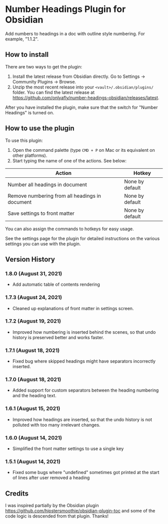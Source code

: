 # Number Headings Plugin for Obsidian

Add numbers to headings in a doc with outline style numbering. For example, "1.1.2".

## How to install

There are two ways to get the plugin:

1. Install the latest release from Obsidian directly. Go to Settings -> Community Plugins -> Browse.
2. Unzip the most recent release into your `<vault>/.obsidian/plugins/` folder. You can find the latest release at <https://github.com/onlyafly/number-headings-obsidian/releases/latest>.

After you have installed the plugin, make sure that the switch for "Number Headings" is turned on.

## How to use the plugin

To use this plugin:

1. Open the command palette (type `CMD + P` on Mac or its equivalent on other platforms).
2. Start typing the name of one of the actions. See below:

| Action                                          | Hotkey          |
| ----------------------------------------------- | --------------- |
| Number all headings in document                 | None by default |
| Remove numbering from all headings in document  | None by default |
| Save settings to front matter                   | None by default |

You can also assign the commands to hotkeys for easy usage.

See the settings page for the plugin for detailed instructions on the various settings you can use with the plugin.

## Version History

### 1.8.0 (August 31, 2021)

* Add automatic table of contents rendering

### 1.7.3 (August 24, 2021)

* Cleaned up explanations of front matter in settings screen.

### 1.7.2 (August 19, 2021)

* Improved how numbering is inserted behind the scenes, so that undo history is preserved better and works faster.

### 1.7.1 (August 18, 2021)

* Fixed bug where skipped headings might have separators incorrectly inserted.

### 1.7.0 (August 18, 2021)

* Added support for custom separators between the heading numbering and the heading text.

### 1.6.1 (August 15, 2021)

* Improved how headings are inserted, so that the undo history is not polluted with too many irrelevant changes.

### 1.6.0 (August 14, 2021)

* Simplified the front matter settings to use a single key

### 1.5.1 (August 14, 2021)

* Fixed some bugs where "undefined" sometimes got printed at the start of lines after user removed a heading

## Credits

I was inspired partially by the Obsidian plugin <https://github.com/hipstersmoothie/obsidian-plugin-toc> and some of the code logic is descended from that plugin. Thanks!
